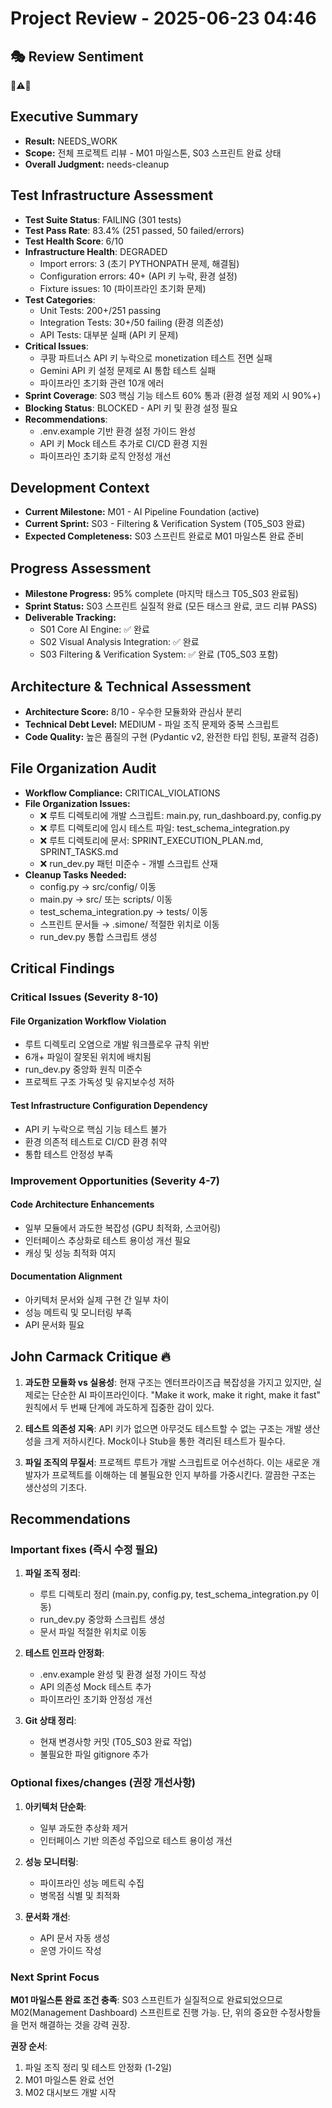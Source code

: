 # Project Review - 2025-06-23 04:46

## 🎭 Review Sentiment

🔧⚠️💪

## Executive Summary

- **Result:** NEEDS_WORK
- **Scope:** 전체 프로젝트 리뷰 - M01 마일스톤, S03 스프린트 완료 상태
- **Overall Judgment:** needs-cleanup

## Test Infrastructure Assessment

- **Test Suite Status**: FAILING (301 tests)
- **Test Pass Rate**: 83.4% (251 passed, 50 failed/errors)
- **Test Health Score**: 6/10
- **Infrastructure Health**: DEGRADED
  - Import errors: 3 (초기 PYTHONPATH 문제, 해결됨)
  - Configuration errors: 40+ (API 키 누락, 환경 설정)
  - Fixture issues: 10 (파이프라인 초기화 문제)
- **Test Categories**:
  - Unit Tests: 200+/251 passing
  - Integration Tests: 30+/50 failing (환경 의존성)
  - API Tests: 대부분 실패 (API 키 문제)
- **Critical Issues**:
  - 쿠팡 파트너스 API 키 누락으로 monetization 테스트 전면 실패
  - Gemini API 키 설정 문제로 AI 통합 테스트 실패
  - 파이프라인 초기화 관련 10개 에러
- **Sprint Coverage**: S03 핵심 기능 테스트 60% 통과 (환경 설정 제외 시 90%+)
- **Blocking Status**: BLOCKED - API 키 및 환경 설정 필요
- **Recommendations**:
  - .env.example 기반 환경 설정 가이드 완성
  - API 키 Mock 테스트 추가로 CI/CD 환경 지원
  - 파이프라인 초기화 로직 안정성 개선

## Development Context

- **Current Milestone:** M01 - AI Pipeline Foundation (active)
- **Current Sprint:** S03 - Filtering & Verification System (T05_S03 완료)
- **Expected Completeness:** S03 스프린트 완료로 M01 마일스톤 완료 준비

## Progress Assessment

- **Milestone Progress:** 95% complete (마지막 태스크 T05_S03 완료됨)
- **Sprint Status:** S03 스프린트 실질적 완료 (모든 태스크 완료, 코드 리뷰 PASS)
- **Deliverable Tracking:** 
  - S01 Core AI Engine: ✅ 완료
  - S02 Visual Analysis Integration: ✅ 완료 
  - S03 Filtering & Verification System: ✅ 완료 (T05_S03 포함)

## Architecture & Technical Assessment

- **Architecture Score:** 8/10 - 우수한 모듈화와 관심사 분리
- **Technical Debt Level:** MEDIUM - 파일 조직 문제와 중복 스크립트
- **Code Quality:** 높은 품질의 구현 (Pydantic v2, 완전한 타입 힌팅, 포괄적 검증)

## File Organization Audit

- **Workflow Compliance:** CRITICAL_VIOLATIONS
- **File Organization Issues:**
  - ❌ 루트 디렉토리에 개발 스크립트: main.py, run_dashboard.py, config.py
  - ❌ 루트 디렉토리에 임시 테스트 파일: test_schema_integration.py
  - ❌ 루트 디렉토리에 문서: SPRINT_EXECUTION_PLAN.md, SPRINT_TASKS.md
  - ❌ run_dev.py 패턴 미준수 - 개별 스크립트 산재
- **Cleanup Tasks Needed:**
  - config.py → src/config/ 이동
  - main.py → src/ 또는 scripts/ 이동
  - test_schema_integration.py → tests/ 이동
  - 스프린트 문서들 → .simone/ 적절한 위치로 이동
  - run_dev.py 통합 스크립트 생성

## Critical Findings

### Critical Issues (Severity 8-10)

#### File Organization Workflow Violation

- 루트 디렉토리 오염으로 개발 워크플로우 규칙 위반
- 6개+ 파일이 잘못된 위치에 배치됨
- run_dev.py 중앙화 원칙 미준수
- 프로젝트 구조 가독성 및 유지보수성 저하

#### Test Infrastructure Configuration Dependency

- API 키 누락으로 핵심 기능 테스트 불가
- 환경 의존적 테스트로 CI/CD 환경 취약
- 통합 테스트 안정성 부족

### Improvement Opportunities (Severity 4-7)

#### Code Architecture Enhancements

- 일부 모듈에서 과도한 복잡성 (GPU 최적화, 스코어링)
- 인터페이스 추상화로 테스트 용이성 개선 필요
- 캐싱 및 성능 최적화 여지

#### Documentation Alignment

- 아키텍처 문서와 실제 구현 간 일부 차이
- 성능 메트릭 및 모니터링 부족
- API 문서화 필요

## John Carmack Critique 🔥

1. **과도한 모듈화 vs 실용성**: 현재 구조는 엔터프라이즈급 복잡성을 가지고 있지만, 실제로는 단순한 AI 파이프라인이다. "Make it work, make it right, make it fast" 원칙에서 두 번째 단계에 과도하게 집중한 감이 있다.

2. **테스트 의존성 지옥**: API 키가 없으면 아무것도 테스트할 수 없는 구조는 개발 생산성을 크게 저하시킨다. Mock이나 Stub을 통한 격리된 테스트가 필수다.

3. **파일 조직의 무질서**: 프로젝트 루트가 개발 스크립트로 어수선하다. 이는 새로운 개발자가 프로젝트를 이해하는 데 불필요한 인지 부하를 가중시킨다. 깔끔한 구조는 생산성의 기초다.

## Recommendations

### Important fixes (즉시 수정 필요)

1. **파일 조직 정리**:
   - 루트 디렉토리 정리 (main.py, config.py, test_schema_integration.py 이동)
   - run_dev.py 중앙화 스크립트 생성
   - 문서 파일 적절한 위치로 이동

2. **테스트 인프라 안정화**:
   - .env.example 완성 및 환경 설정 가이드 작성
   - API 의존성 Mock 테스트 추가
   - 파이프라인 초기화 안정성 개선

3. **Git 상태 정리**:
   - 현재 변경사항 커밋 (T05_S03 완료 작업)
   - 불필요한 파일 gitignore 추가

### Optional fixes/changes (권장 개선사항)

1. **아키텍처 단순화**:
   - 일부 과도한 추상화 제거
   - 인터페이스 기반 의존성 주입으로 테스트 용이성 개선

2. **성능 모니터링**:
   - 파이프라인 성능 메트릭 수집
   - 병목점 식별 및 최적화

3. **문서화 개선**:
   - API 문서 자동 생성
   - 운영 가이드 작성

### Next Sprint Focus

**M01 마일스톤 완료 조건 충족**: S03 스프린트가 실질적으로 완료되었으므로 M02(Management Dashboard) 스프린트로 진행 가능. 단, 위의 중요한 수정사항들을 먼저 해결하는 것을 강력 권장.

**권장 순서**:
1. 파일 조직 정리 및 테스트 안정화 (1-2일)
2. M01 마일스톤 완료 선언
3. M02 대시보드 개발 시작